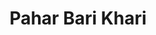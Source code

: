 ---
title: "Pahar Bari Khari"
title_bn: "পাহার বাড়ি খাড়ি"
description: "Ousted from Pathar Bam Mahendrapur that flows parallel to the Upazilla boundary."
---